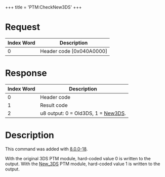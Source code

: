 +++
title = 'PTM:CheckNew3DS'
+++

# Request

| Index Word | Description                |
|------------|----------------------------|
| 0          | Header code \[0x040A0000\] |

# Response

| Index Word | Description                                              |
|------------|----------------------------------------------------------|
| 0          | Header code                                              |
| 1          | Result code                                              |
| 2          | u8 output: 0 = Old3DS, 1 = [New3DS](New_3DS "wikilink"). |

# Description

This command was added with [8.0.0-18](8.0.0-18 "wikilink").

With the original 3DS PTM module, hard-coded value 0 is written to the
output. With the [New_3DS](New_3DS "wikilink") PTM module, hard-coded
value 1 is written to the output.
